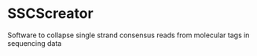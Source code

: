 # SSCScreator
Software to collapse single strand consensus reads from molecular tags in sequencing data
